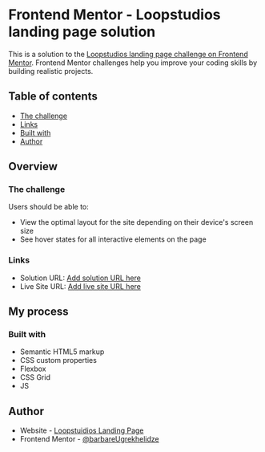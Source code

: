 # Frontend Mentor - Loopstudios landing page solution

This is a solution to the [Loopstudios landing page challenge on Frontend Mentor](https://github.com/BarbareUgrekhelidze/Loopstudios.git). Frontend Mentor challenges help you improve your coding skills by building realistic projects. 

## Table of contents

  - [The challenge](#the-challenge)
  - [Links](#links)
  - [Built with](#built-with)
- [Author](#author)

## Overview

### The challenge

Users should be able to:

- View the optimal layout for the site depending on their device's screen size
- See hover states for all interactive elements on the page

### Links

- Solution URL: [Add solution URL here](https://github.com/BarbareUgrekhelidze/Loopstudios.git)
- Live Site URL: [Add live site URL here](https://BarbareUgrekhelidze.github.io/Loopstudios/)

## My process

### Built with

- Semantic HTML5 markup
- CSS custom properties
- Flexbox
- CSS Grid
- JS

## Author

- Website - [Loopstuidios Landing Page](https://BarbareUgrekhelidze.github.io/Loopstudios/)
- Frontend Mentor - [@barbareUgrekhelidze](https://www.frontendmentor.io/profile/barbare999)
